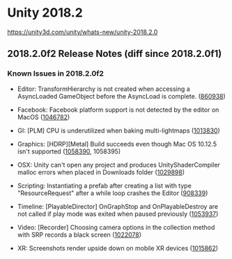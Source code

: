 # Unity 2018.2
https://unity3d.com/unity/whats-new/unity-2018.2.0

## 2018.2.0f2 Release Notes (diff since 2018.2.0f1)


### Known Issues in 2018.2.0f2
<ul>
<li><p>Editor: TransformHierarchy is not created when accessing a AsyncLoaded GameObject before the AsyncLoad is complete. (<a href="https://issuetracker.unity3d.com/issues/running-uril-dot-urilmanager-dot-create-method-in-editor-crashes-unity">860938</a>)</p></li>
<li><p>Facebook: Facebook platform support is not detected by the editor on MacOS (<a href="https://issuetracker.unity3d.com/issues/facebook-platform-support-is-not-detected-by-the-editor">1046782</a>)</p></li>
<li><p>GI: [PLM] CPU is underutilized when baking multi-lightmaps (<a href="https://issuetracker.unity3d.com/issues/plm-cpu-is-underutilized-when-baking-multi-lightmaps">1013830</a>)</p></li>
<li><p>Graphics: [HDRP][Metal] Build succeeds even though Mac OS 10.12.5 isn't supported (<a href="https://issuetracker.unity3d.com/issues/hdrp-metal-build-succeeds-even-though-mac-os-10-dot-12-dot-5-isnt-supported">1058390</a>, 1058395)</p></li>
<li><p>OSX: Unity can't open any project and produces UnityShaderCompiler malloc errors when placed in Downloads folder (<a href="https://issuetracker.unity3d.com/issues/unity-cant-open-any-project-and-produces-unityshadercompiler-malloc-errors-when-ran-from-downloads-folder">1029898</a>)</p></li>
<li><p>Scripting: Instantiating a prefab after creating a list with type "ResourceRequest" after a while loop crashes the Editor (<a href="https://issuetracker.unity3d.com/issues/instantiating-a-prefab-after-creating-a-list-with-type-resourcerequest-after-a-while-loop-crashes-the-editor">908339</a>)</p></li>
<li><p>Timeline: [PlayableDirector] OnGraphStop and OnPlayableDestroy are not called if play mode was exited when paused previously (<a href="https://issuetracker.unity3d.com/issues/playabledirector-ongraphstop-and-onplayabledestroy-are-not-called-if-play-mode-was-exited-when-paused-previously">1053937</a>)</p></li>
<li><p>Video: [Recorder] Choosing camera options in the collection method with SRP records a black screen (<a href="https://issuetracker.unity3d.com/issues/recorder-choosing-camera-options-in-the-collection-method-with-srp-records-a-black-screen">1022078</a>)</p></li>
<li><p>XR: Screenshots render upside down on mobile XR devices (<a href="https://issuetracker.unity3d.com/issues/xr-mobile-capture-screenshot-renders-upside-down-on-daydream-gear-cardboard">1015862</a>)</p></li>
</ul>
